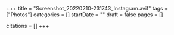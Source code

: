 +++
title = "Screenshot_20220210-231743_Instagram.avif"
tags = ["Photos"]
categories = []
startDate = ""
draft = false
pages = []

citations = []
+++
